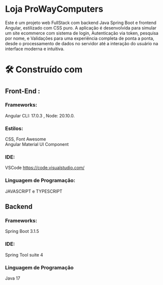 # Loja ProWayComputers

Este é um projeto web FullStack com backend Java Spring Boot e frontend Angular, estilizado com CSS puro.
A aplicação é desenvolvida para simular um site ecommerce com sistema de login, Autenticação via token, pesquisa por nome, e Validações para
uma experiência completa de ponta a ponta, desde o processamento de dados no servidor até a interação do usuário na interface moderna e intuitiva.

# 🛠️ Construído com


## Front-End :
### Frameworks:
Angular CLI: 17.0.3 , Node: 20.10.0.

### Estilos:
CSS, 	Font Awesome	
Angular Material UI Component 	

### IDE: 
VSCode https://code.visualstudio.com/

### Linguagem de Programação:	
JAVASCRIPT e TYPESCRIPT	

## Backend

### Frameworks:
Spring Boot 3.1.5

### IDE:
Spring Tool suite 4

### Linguagem de Programação
Java 17




